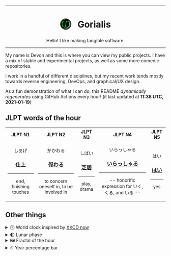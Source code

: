 ***

<h1 align="center">
<sub>
    <img src="readme/resources/avatar.png" height="36">
</sub>
&nbsp;
Gorialis
</h1>
<p align="center">
Hello! I like making tangible software.
</p>

***

My name is Devon and this is where you can view my public projects. I have a mix of stable and experimental projects, as well as some more comedic repositories.

I work in a handful of different disciplines, but my recent work tends mostly towards reverse engineering, DevOps, and graphical/UX design.

As a fun demonstration of what I can do, this README *dynamically regenerates* using GitHub Actions every hour! (it last updated at **11:38 UTC, 2021-01-19**)

<h2>JLPT words of the hour</h2>
<table>
    <tr>
        <th>JLPT N1</th>
        <th>JLPT N2</th>
        <th>JLPT N3</th>
        <th>JLPT N4</th>
        <th>JLPT N5</th>
    </tr>
    <tr>
        <td>
            <p align="center">しあげ</p>
            <h3 align="center"><b><a href="https://jisho.org/search/%E4%BB%95%E4%B8%8A">仕上</a></b></h3>
            <hr>
            <p align="center">end,<wbr> finishing touches</p>
        </td>
        <td>
            <p align="center">かかわる</p>
            <h3 align="center"><b><a href="https://jisho.org/search/%E4%BF%82%E3%82%8F%E3%82%8B">係わる</a></b></h3>
            <hr>
            <p align="center">to concern oneself in,<wbr> to be involved in</p>
        </td>
        <td>
            <p align="center">しばい</p>
            <h3 align="center"><b><a href="https://jisho.org/search/%E8%8A%9D%E5%B1%85">芝居</a></b></h3>
            <hr>
            <p align="center">play,<wbr> drama</p>
        </td>
        <td>
            <p align="center">いらっしゃる</p>
            <h3 align="center"><b><a href="https://jisho.org/search/%E3%81%84%E3%82%89%E3%81%A3%E3%81%97%E3%82%83%E3%82%8B">いらっしゃる</a></b></h3>
            <hr>
            <p align="center">-- honorific expression for いく,<wbr> くる,<wbr> and いる --</p>
        </td>
        <td>
            <p align="center">はい</p>
            <h3 align="center"><b><a href="https://jisho.org/search/%E3%81%AF%E3%81%84">はい</a></b></h3>
            <hr>
            <p align="center">yes</p>
        </td>
    </tr>
</table>

<h2>Other things</h2>
<details>
<summary>🕚  World clock inspired by <a href="https://xkcd.com/now">XKCD now</a></summary>

> <img src="generated/now.png" width="512">

</details>
<details>
<summary>🌓 Lunar phase</summary>

The moon is approximately 23.30% through its phase (First Quarter).

</details>
<details>
<summary>&#x1f5bc; Fractal of the hour</summary>

> <img src="generated/fractal.png" width="512">

</details>
<details>
<summary>&#x23f2; Year percentage bar</summary>
<pre><code>2021 [█▁▁▁▁▁▁▁▁▁▁▁▁▁▁▁▁▁▁▁] 5.06%</code></pre>
</details>
